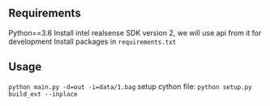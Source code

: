 

## Requirements
Python==3.6
Install intel realsense SDK version 2, we will use api from it for development
Install packages in `requirements.txt`

## Usage
`python main.py -d=out -i=data/1.bag`
setup cython file: `python setup.py build_ext --inplace`